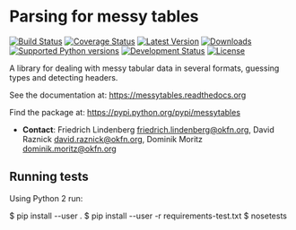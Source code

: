 # Parsing for messy tables

[![Build Status](https://travis-ci.org/okfn/messytables.png?branch=master)](https://travis-ci.org/okfn/messytables)
[![Coverage Status](https://coveralls.io/repos/okfn/messytables/badge.png?branch=master)](https://coveralls.io/r/okfn/messytables?branch=master)
[![Latest Version](https://pypip.in/version/messytables/badge.svg)](https://pypi.python.org/pypi/messytables/)
[![Downloads](https://pypip.in/download/messytables/badge.svg)](https://pypi.python.org/pypi/messytables/)
[![Supported Python versions](https://pypip.in/py_versions/messytables/badge.svg)](https://pypi.python.org/pypi/ckanserviceprovider/)
[![Development Status](https://pypip.in/status/messytables/badge.svg)](https://pypi.python.org/pypi/messytables/)
[![License](https://pypip.in/license/messytables/badge.svg)](https://pypi.python.org/pypi/messytables/)

A library for dealing with messy tabular data in several formats, guessing types and detecting headers.

See the documentation at: https://messytables.readthedocs.org

Find the package at: https://pypi.python.org/pypi/messytables

* **Contact**: Friedrich Lindenberg <friedrich.lindenberg@okfn.org>, David Raznick
  <david.raznick@okfn.org>, Dominik Moritz <dominik.moritz@okfn.org>

## Running tests

Using Python 2 run:

$ pip install --user .
$ pip install --user -r requirements-test.txt
$ nosetests
